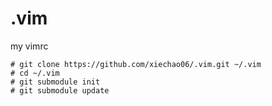 .vim
====

my vimrc

```
# git clone https://github.com/xiechao06/.vim.git ~/.vim
# cd ~/.vim
# git submodule init
# git submodule update
```
